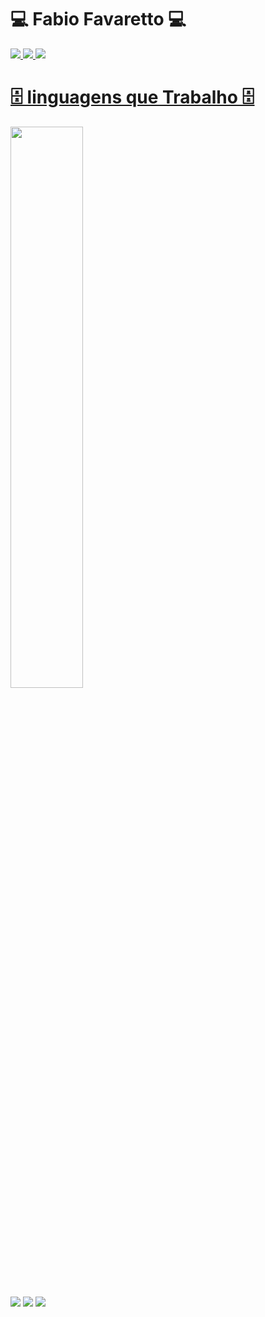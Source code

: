 # 💻 Fabio Favaretto 💻 ##
<div>
 <a href="[mailto:root.favaretto@gmail.com](https://img.shields.io/badge/WhatsApp-25D366?style=for-the-badge&logo=whatsapp&logoColor=white)"><img src="https://img.shields.io/badge/WhatsApp-25D366?style=for-the-badge&logo=whatsapp&logoColor=white"> 
 <a href="mailto:root.favaretto@gmail.com"><img src="https://img.shields.io/badge/Gmail-D14836?style=for-the-badge&logo=gmail&logoColor=white"> 
 <a href="mailto:root.favaretto@gmail.com"><img src="https://img.shields.io/badge/GitHub-100000?style=for-the-badge&logo=github&logoColor=white"> 
</div>
   
 # 🗄️ linguagens que Trabalho 🗄️ ##
   

  
  
 


 <div>
  <img width="48%" src="https://github-readme-stats.vercel.app/api/top-langs/?username=fhfavaretto&layout=compact)](https://github.com/fhfavaretto/github-readme-stats)&theme=dark"/>
</div>
<div> 
  <a href="https://www.instagram.com/f.cxmxgx/" target="_blank"><img src="https://img.shields.io/badge/-Instagram-%23E4405F?style=for-the-badge&logo=instagram&logoColor=white" target="_blank"></a>
  <a href = "mailto:felipecamargodev@gmail.com"><img src="https://img.shields.io/badge/-Gmail-%23333?style=for-the-badge&logo=gmail&logoColor=white" target="_blank"></a>
  <a href="https://www.linkedin.com/in/felipe-camargo-dev/" target="_blank"><img src="https://img.shields.io/badge/-LinkedIn-%230077B5?style=for-the-badge&logo=linkedin&logoColor=white" target="_blank"></a> 

 
</div>
